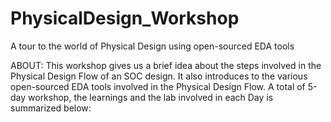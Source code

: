 # PhysicalDesign_Workshop
A tour to the world of Physical Design using open-sourced EDA tools

ABOUT: 
This workshop gives us a brief idea about the steps involved in the Physical Design Flow of an SOC design. It also introduces to the various open-sourced EDA tools involved in the Physical Design Flow.
A total of 5-day workshop, the learnings and the lab involved in each Day is summarized below:
